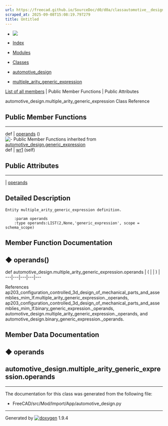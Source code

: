 ```yaml
---
url: https://freecad.github.io/SourceDoc/d0/d0a/classautomotive__design_1_1multiple__arity__generic__expression.html
scraped_at: 2025-09-08T15:08:19.797279
title: Untitled
---
```


  * [ ![](https://www.freecad.org/svg/logo-freecad.svg) ](https://freecadweb.org "FreeCAD")
  * [Index](../../index.html "Index")
  * [Modules](../../modules.html "Modules list")
  * [Classes](../../annotated.html "Annotated list")

  * [automotive_design](../../d4/ddf/namespaceautomotive__design.html)
  * [multiple_arity_generic_expression](../../d0/d0a/classautomotive__design_1_1multiple__arity__generic__expression.html)

[List of all members](../../d1/d08/classautomotive__design_1_1multiple__arity__generic__expression-members.html) | Public Member Functions | Public Attributes

automotive_design.multiple_arity_generic_expression Class Reference

##  Public Member Functions  
  
---  
def | [operands](../../d0/d0a/classautomotive__design_1_1multiple__arity__generic__expression.html#ad60a877aa162b6fec898e83f7b4f6802) ()  
![-](../../closed.png) Public Member Functions inherited from
[automotive_design.generic_expression](../../d3/d52/classautomotive__design_1_1generic__expression.html)  
def | [wr1](../../d3/d52/classautomotive__design_1_1generic__expression.html#aea35213a5e29cdc6cc6a201099976f3e) (self)  
  
##  Public Attributes  
  
---  
|
[operands](../../d0/d0a/classautomotive__design_1_1multiple__arity__generic__expression.html#af5f9602d3b4df221c5fa6d277596f1df)  
  
## Detailed Description

    
    
    Entity multiple_arity_generic_expression definition.
    
        :param operands
        :type operands:LIST(2,None,'generic_expression', scope = schema_scope)

## Member Function Documentation

## ◆ operands()

def automotive_design.multiple_arity_generic_expression.operands  | ( | | ) |   
---|---|---|---|---  
  
References
ap203_configuration_controlled_3d_design_of_mechanical_parts_and_assemblies_mim_lf.multiple_arity_generic_expression._operands,
ap203_configuration_controlled_3d_design_of_mechanical_parts_and_assemblies_mim_lf.binary_generic_expression._operands,
automotive_design.multiple_arity_generic_expression._operands, and
automotive_design.binary_generic_expression._operands.

## Member Data Documentation

## ◆ operands

automotive_design.multiple_arity_generic_expression.operands  
---  
  
* * *

The documentation for this class was generated from the following file:

  * FreeCAD/src/Mod/Import/App/automotive_design.py

* * *

Generated by
[![doxygen](../../doxygen.svg)](https://www.doxygen.org/index.html) 1.9.4

